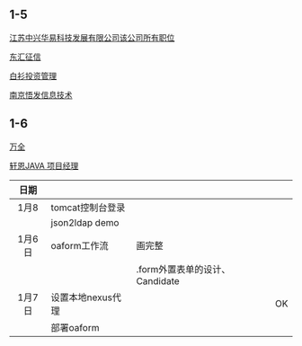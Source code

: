 ## 1-5

[江苏中兴华易科技发展有限公司该公司所有职位](http://jobs.51job.com/nanjing-yhtq/74826120.html?s=01&t=0)

[东汇征信](http://jobs.51job.com/nanjing-glq/83282967.html?s=01&t=0)

[白衫投资管理](http://jobs.51job.com/nanjing/82263216.html?s=01&t=0)

[南京悟发信息技术](http://jobs.51job.com/nanjing-jyq/82096493.html?s=01&t=0)

## 1-6

[万全](http://jobs.51job.com/nanjing/77345497.html?s=01&t=0)

[轩恩JAVA 项目经理](http://jobs.51job.com/nanjing/65107490.html?s=01&t=0)

| 日期  |   |   |   |
|:-:|---|---|---|
|  1月8		 | tomcat控制台登录  |   |   |ok
|  			 | 	json2ldap demo  |   |   |
|  1月6日 | oaform工作流  | 画完整  |   |
|   |   |   .form外置表单的设计、Candidate  |   |
|  1月7日 | 设置本地nexus代理  |   |   OK|
|  		 | 部署oaform  |   |   |

